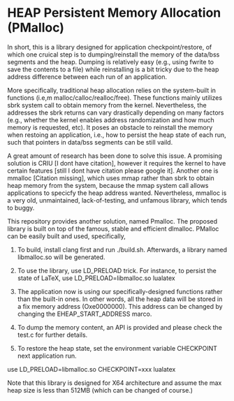 # HEAP Persistent Memory Allocation (PMalloc)

In short, this is a library designed for application checkpoint/restore, of which one cruical step is to dumping/reinstall the memory of the data/bss segments and the heap. Dumping is relatively easy (e.g., using fwrite to save the contents to a file) while reinstalling is a bit tricky due to the heap address difference between each run of an application. 

More specifically, traditional heap allocation relies on the system-built in functions (i.e,m malloc/calloc/realloc/free). These functions mainly utilizes sbrk system call to obtain memory from the kernel. Nevertheless, the addresses the sbrk returns can vary drastically depending on many factors (e.g., whether the kernel enables address randomization and how much memory is requested, etc). It poses an obstacle to reinstall the memory when restoing an application, i.e., how to persist the heap state of each run, such that pointers in data/bss segments can be still vaild.

A great amount of research has been done to solve this issue. A promising solution is CRIU [I dont have citation], however it  requires the kernel to have certain features [still I dont have citation please google it]. Another one is mmalloc [Citation missing], which uses mmap rather than sbrk to obtain heap memory from the system, because the mmap system call allows applications to specicfy the heap address wanted. Nevertheless, mmalloc is a very old, unmaintained, lack-of-testing, and unfamous library, which tends to buggy.

This repository provides another solution, named Pmalloc. The proposed library is built on top of the famous, stable and efficient dlmalloc. PMalloc can be easily built and used, specifically,

1. To build, install clang first and run ./build.sh. Afterwards, a library named libmalloc.so will be generated. 

2. To use the library, use LD_PRELOAD trick. For instance, to persist the state of LaTeX, 
use LD_PRELOAD=libmalloc.so lualatex

3. The application now is using our specifically-designed functions rather than the built-in ones. In other words, all the heap data will be stored in a fix memory address (Oxe0000000). This address can be changed by changing the EHEAP_START_ADDRESS marco.

4. To dump the memory content, an API is provided and please check the test.c for further details.

5. To restore the heap state, set the environment variable CHECKPOINT next application run. 

use LD_PRELOAD=libmalloc.so CHECKPOINT=xxx lualatex

Note that this library is designed for X64 architecture and assume the max heap size is less than 512MB (which can be changed of course.)
